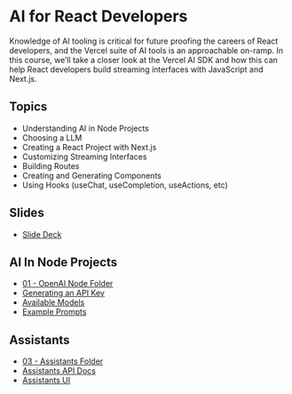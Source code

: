# AI for React Developers

Knowledge of AI tooling is critical for future proofing the careers of React developers, and the Vercel suite of AI tools is an approachable on-ramp. In this course, we’ll take a closer look at the Vercel AI SDK and how this can help React developers build streaming interfaces with JavaScript and Next.js.

## Topics

- Understanding AI in Node Projects
- Choosing a LLM
- Creating a React Project with Next.js
- Customizing Streaming Interfaces
- Building Routes
- Creating and Generating Components
- Using Hooks (useChat, useCompletion, useActions, etc)

## Slides

- [Slide Deck](https://www.canva.com/design/DAGH9QpxXh0/DgEc63sNlUWp2wBmMLxqYA/view)

## AI In Node Projects

- [01 - OpenAI Node Folder](https://github.com/MoonHighway/ai-react/tree/main/01-openai-node)
- [Generating an API Key](https://platform.openai.com/api-keys)
- [Available Models](https://platform.openai.com/docs/models/overview)
- [Example Prompts](https://platform.openai.com/docs/examples)

## Assistants

- [03 - Assistants Folder](https://github.com/MoonHighway/ai-react/tree/main/03-assistants)
- [Assistants API Docs](https://platform.openai.com/docs/assistants/overview)
- [Assistants UI](https://platform.openai.com/assistants)
